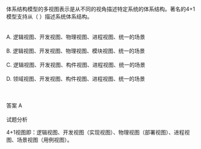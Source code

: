 <div class="detail lh2"><div>
体系结构模型的多视图表示是从不同的视角描述特定系统的体系结构。著名的4+1模型支持从（  ）描述系统体系结构。</div><br/><br/>A. 逻辑视图、开发视图、物理视图、进程视图、统一的场景<br/><br/>B. 逻辑视图、开发视图、物理视图、模块视图、统一的场景<br/><br/>C. 逻辑视图、开发视图、构件视图、进程视图、统一的场景<br/><br/>D. 领域视图、开发视图、构件视图、进程视图、统一的场景<br/><br/><br/><br/>答案 A<br/><br/>试题分析<br/><p>4+1视图即：逻辑视图、开发视图（实现视图）、物理视图（部署视图）、进程视图、场景视图（用例视图）。<br/></p></div>